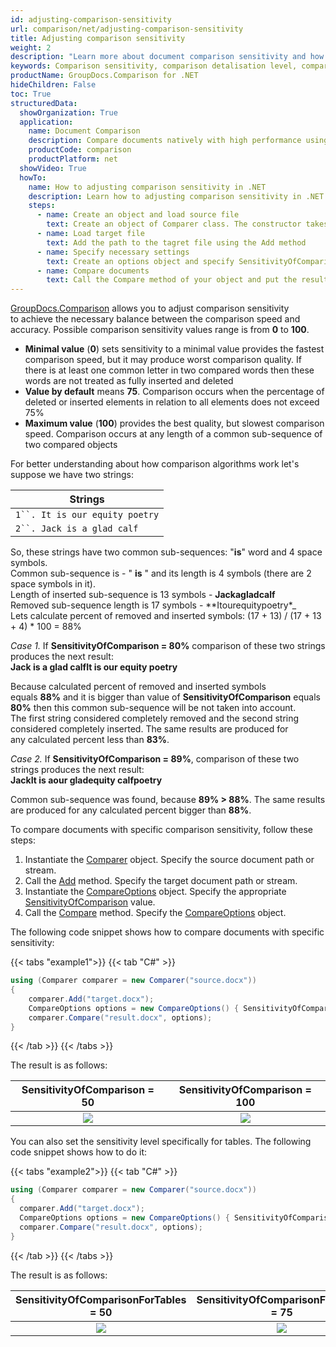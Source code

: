 ```yaml
---
id: adjusting-comparison-sensitivity
url: comparison/net/adjusting-comparison-sensitivity
title: Adjusting comparison sensitivity
weight: 2
description: "Learn more about document comparison sensitivity and how to adjust it to achieve best performance and accuracy when compare documents with GroupDocs.Comparison for .NET."
keywords: Comparison sensitivity, comparison detalisation level, compare documents, file comparison
productName: GroupDocs.Comparison for .NET
hideChildren: False
toc: True
structuredData:
  showOrganization: True
  application:
    name: Document Comparison
    description: Compare documents natively with high performance using C# language and GroupDocs.Comparison for .NET
    productCode: comparison
    productPlatform: net
  showVideo: True
  howTo:
    name: How to adjusting comparison sensitivity in .NET
    description: Learn how to adjusting comparison sensitivity in .NET step by step
    steps:
      - name: Create an object and load source file
        text: Create an object of Comparer class. The constructor takes the source file path parameter. You may specify absolute or relative file path as per your requirements.
      - name: Load target file
        text: Add the path to the tagret file using the Add method
      - name: Specify necessary settings
        text: Create an options object and specify SensitivityOfComparison.
      - name: Compare documents
        text: Call the Compare method of your object and put the resulting file path parameter and the options object.
---
```


[GroupDocs.Comparison](https://products.groupdocs.com/comparison/net) allows you to adjust comparison sensitivity to achieve the necessary balance between the comparison speed and accuracy. Possible comparison sensitivity values range is from **0** to **100**.

- **Minimal value** (**0**) sets sensitivity to a minimal value provides the fastest comparison speed, but it may produce worst comparison quality. If there is at least one common letter in two compared words then these words are not treated as fully inserted and deleted
- **Value by default** means **75**. Comparison occurs when the percentage of deleted or inserted elements in relation to all elements does not exceed 75%
- **Maximum value** (**100**) provides the best quality, but slowest comparison speed. Comparison occurs at any length of a common sub-sequence of two compared objects

For better understanding about how comparison algorithms work let's suppose we have two strings:

| Strings                          |
| -------------------------------- |
| ` 1``. It is our equity poetry ` |
| ` 2``. Jack is a glad calf `     |

So, these strings have two common sub-sequences: "**is**" word and 4 space symbols.   
Common sub-sequence is - " **is** " and its length is 4 symbols (there are 2 space symbols in it).  
Length of inserted sub-sequence is 13 symbols - **Jackagladcalf**  
Removed sub-sequence length is 17 symbols - **Itourequitypoetry\*_  
Lets calculate percent of removed and inserted symbols: (17 + 13) / (17 + 13 + 4) * 100 = 88%

*Case 1.* If **SensitivityOfComparison = 80%** comparison of these two strings produces the next result:  
**Jack is a glad calfIt is our equity poetry**

Because calculated percent of removed and inserted symbols equals **88%** and it is bigger than value of **SensitivityOfComparison** equals **80%** then this common sub-sequence will be not taken into account.  
The first string considered completely removed and the second string considered completely inserted. The same results are produced for any calculated percent less than **83%**.

_Case 2._ If **SensitivityOfComparison = 89%**, comparison of these two strings produces the next result:  
**JackIt is aour gladequity calfpoetry**

Common sub-sequence was found, because **89% > 88%**. The same results are produced for any calculated percent bigger than **88%**.

To compare documents with specific comparison sensitivity, follow these steps:

1.  Instantiate the [Comparer](https://reference.groupdocs.com/net/comparison/groupdocs.comparison/comparer) object. Specify the source document path or stream.
2.  Call the [Add](https://reference.groupdocs.com/net/comparison/groupdocs.comparison/comparer/methods/add/index) method. Specify the target document path or stream.
3.  Instantiate the [CompareOptions](https://reference.groupdocs.com/net/comparison/groupdocs.comparison.options/compareoptions) object. Specify the appropriate  [SensitivityOfComparison](https://reference.groupdocs.com/net/comparison/groupdocs.comparison.options/compareoptions/properties/sensitivityofcomparison) value.
4.  Call the [Compare](https://reference.groupdocs.com/net/comparison/groupdocs.comparison.comparer/compare/methods/1) method. Specify the [CompareOptions](https://reference.groupdocs.com/net/comparison/groupdocs.comparison.options/compareoptions) object.

The following code snippet shows how to compare documents with specific sensitivity:

{{< tabs "example1">}}
{{< tab "C#" >}}
```csharp
using (Comparer comparer = new Comparer("source.docx"))
{
    comparer.Add("target.docx");
    CompareOptions options = new CompareOptions() { SensitivityOfComparison = 100 };
    comparer.Compare("result.docx", options);
}
```
{{< /tab >}}
{{< /tabs >}}

The result is as follows:

|            SensitivityOfComparison = 50                             |                         SensitivityOfComparison = 100                            |
| :-----------------------------------------------------------------: | :----------------------------------------------------------------: |
| ![](/comparison/net/images/sensitivity50.png) | ![](/comparison/net/images/sensitivity100.png) |


You can also set the sensitivity level specifically for tables.
The following code snippet shows how to do it:

{{< tabs "example2">}}
{{< tab "C#" >}}
```csharp
using (Comparer comparer = new Comparer("source.docx"))
{
  comparer.Add("target.docx");
  CompareOptions options = new CompareOptions() { SensitivityOfComparison = 100, SensitivityOfComparisonForTables = 75 };
  comparer.Compare("result.docx", options);
}
```
{{< /tab >}}
{{< /tabs >}}

The result is as follows:

|            SensitivityOfComparisonForTables = 50                             |                         SensitivityOfComparisonForTables = 75                            |
| :-----------------------------------------------------------------: | :----------------------------------------------------------------: |
| ![](/comparison/net/images/tablesensitivity50.png) | ![](/comparison/net/images/tablesensitivity75.png) |